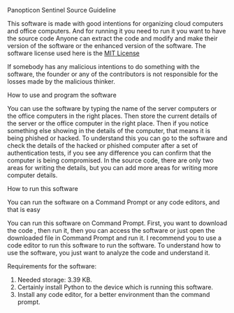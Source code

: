 Panopticon Sentinel Source Guideline 

This software is made with good intentions for organizing cloud computers and office computers. And for running it you need to run it you want to have the source code Anyone can extract the code and modify and make their version of the software 
or the enhanced version of the software. The software license used here is the [MIT License](https://github.com/megg-at-github/Panopticon-Open-Source-Project/blob/main/LICENSE)


If somebody has any malicious intentions to do something with the software, the founder or any of the contributors is not responsible for the losses made by the malicious thinker.

How to use and program the software

You can use the software by typing the name of the server computers or the office computers in the right places. Then store the current details of the server or the office computer 
in the right place. Then if you notice something else showing in the details of the computer, that means it is being phished or hacked. To understand this you can go to the 
software and check the details of the hacked or phished computer after a set of authentication tests, if you see any difference you can confirm that the computer is being compromised.
In the source code, there are only two areas for writing the details, but you can add more areas for writing more computer details.

How to run this software

You can run the software on a Command Prompt or any code editors, and that is easy

You can run this software on Command Prompt. First, you want to download the code , then run it,
then you can access the software or just open the downloaded file in Command Prompt and run it. I recommend you to use a code editor to run this software to run the software. To understand how to use the software, you just want to analyze the code and understand it.

Requirements for the software:
1. Needed storage: 3.39 KB.
2. Certainly install Python to the device which is running this software.
3. Install any code editor, for a better environment than the command prompt.


